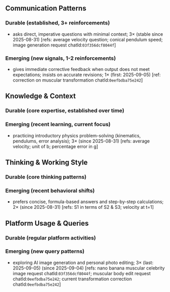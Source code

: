 ## Communication Patterns
### Durable (established, 3+ reinforcements)
- asks direct, imperative questions with minimal context; 3× (stable since 2025-08-31) [refs: average velocity question; conical pendulum speed; image generation request chatId:`03f356dcf8044f`]

### Emerging (new signals, 1-2 reinforcements)
- gives immediate corrective feedback when output does not meet expectations; insists on accurate revisions; 1× (first: 2025-09-05) [ref: correction on muscular transformation chatId:`0eefbdba75e242`]

## Knowledge & Context
### Durable (core expertise, established over time)

### Emerging (recent learning, current focus)
- practicing introductory physics problem-solving (kinematics, pendulums, error analysis); 3× (since 2025-08-31) [refs: average velocity; unit of b; percentage error in g]

## Thinking & Working Style
### Durable (core thinking patterns)

### Emerging (recent behavioral shifts)
- prefers concise, formula-based answers and step-by-step calculations; 2× (since 2025-08-31) [refs: S1 in terms of S2 & S3; velocity at t=1]

## Platform Usage & Queries
### Durable (regular platform activities)

### Emerging (new query patterns)
- exploring AI image generation and personal photo editing; 3× (last: 2025-09-05) (since 2025-09-04) [refs: nano banana muscular celebrity image request chatId:`03f356dcf8044f`; muscular body edit request chatId:`0eefbdba75e242`; current transformation correction chatId:`0eefbdba75e242`]